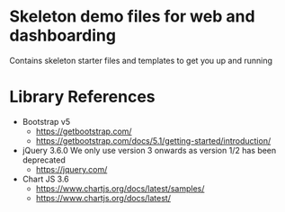 # Skeleton demo files for web and dashboarding
Contains skeleton starter files and templates to get you up and running 

# Library References
- Bootstrap v5
  - https://getbootstrap.com/
  - https://getbootstrap.com/docs/5.1/getting-started/introduction/
- jQuery 3.6.0 We only use version 3 onwards as version 1/2 has been deprecated
  - https://jquery.com/
- Chart JS 3.6 
  - https://www.chartjs.org/docs/latest/samples/
  - https://www.chartjs.org/docs/latest/